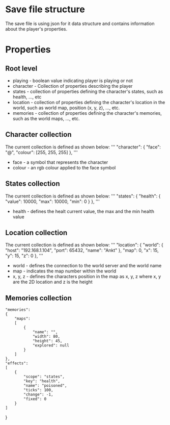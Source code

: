 # Save file structure
The save file is using json for it data structure and contains information about
the player's properties.

# Properties

## Root level
- playing - boolean value indicating player is playing or not
- character - Collection of properties describing the player
- states - collection of properties defining the character's states, such as health, ..., etc
- location - collection of properties defining the character's location in the world, such as world map, position (x, y, z), ..., etc.
- memories - collection of properties defining the character's memories, such as the world maps, ..., etc.

## Character collection
The current collection is defined as shown below:
'''
	"character":
	{
		"face": "@",
		"colour": [255, 255, 255]
	},
'''
- face - a symbol that represents the character
- colour - an rgb colour applied to the face symbol

## States collection
The current collection is defined as shown below:
'''
	"states":
	{
		"health":
		{
			"value": 10000,
			"max": 10000,
			"min": 0
		}
	},
'''
- health - defines the healt current value, the max and the min health value

## Location collection
The current collection is defined as shown below:
'''
	"location":
	{
		"world":
		{
			"host": "192.168.1.104",
			"port": 65432,
			"name": "Ankt"
		},
		"map": 0,
		"x": 15,
		"y": 15,
		"z": 0
	},
'''
- world - defines the connection to the world server and the world name
- map - indicates the map number within the world
- x, y, z - defines the characters position in the map as x, y, z where x, y are the 2D location and z is the height

## Memories collection
	"memories":
	{
		"maps":
		[
			{
				"name": "",
				"width": 80,
				"height": 45,
				"explored": null
			}
		]
	},
	"effects":
	[
		{
			"scope": "states",
			"key": "health",
			"name": "poisoned",
			"ticks": 100,
			"change": -1,
			"fixed": 0
		}
	]
}